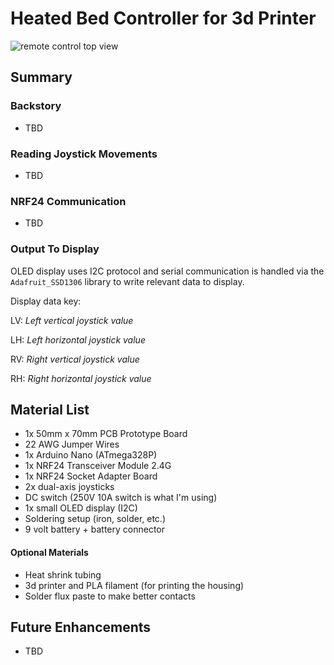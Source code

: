# Heated Bed Controller for 3d Printer

![remote control top view](controller_top_view.jpg)

## Summary

### Backstory

- TBD

### Reading Joystick Movements

- TBD

### NRF24 Communication

- TBD

### Output To Display


  OLED display uses I2C protocol and serial communication is handled via the `Adafruit_SSD1306` library to write relevant data to display.


  Display data key:

  LV: *Left vertical joystick value*

  LH: *Left horizontal joystick value*

  RV: *Right vertical joystick value*

  RH: *Right horizontal joystick value*


## Material List


- 1x 50mm x 70mm PCB Prototype Board
- 22 AWG Jumper Wires
- 1x Arduino Nano (ATmega328P)
- 1x NRF24 Transceiver Module 2.4G 
- 1x NRF24 Socket Adapter Board
- 2x dual-axis joysticks 
- DC switch (250V 10A switch is what I'm using) 
- 1x small OLED display (I2C)
- Soldering setup (iron, solder, etc.)
- 9 volt battery + battery connector


#### Optional Materials


- Heat shrink tubing
- 3d printer and PLA filament (for printing the housing)
- Solder flux paste to make better contacts


## Future Enhancements

- TBD